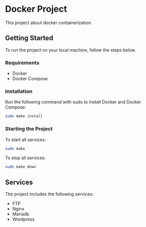 # Docker Project

This project about docker containerization

## Getting Started

To run the project on your local machine, follow the steps below.

### Requirements

- Docker
- Docker Compose

### Installation

Run the following command with sudo to install Docker and Docker Compose:

```bash
sudo make install
```

### Starting the Project

To start all services:

```bash
sudo make
```

To stop all services:

```bash
sudo make down
```

## Services

The project includes the following services:

- FTP
- Nginx
- Mariadb
- Wordpress

